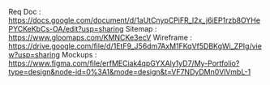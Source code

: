 Req Doc : https://docs.google.com/document/d/1aUtCnypCPiFR_l2x_j6iEP1rzb8OYHePYCKeKbCs-OA/edit?usp=sharing
Sitemap : https://www.gloomaps.com/KMNCKe3ecV
Wireframe : https://drive.google.com/file/d/1EtF9_J56dm7AxM1FKqVf5DBKgWi_ZPIg/view?usp=sharing
Mockups : https://www.figma.com/file/erfMECiak4qpGYXAly1yD7/My-Portfolio?type=design&node-id=0%3A1&mode=design&t=VF7NDyDMn0VlVmbL-1
